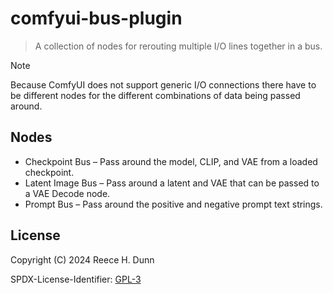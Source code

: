 # comfyui-bus-plugin
> A collection of nodes for rerouting multiple I/O lines together in a bus.

> [!NOTE]
>
> Because ComfyUI does not support generic I/O connections there have to be different
> nodes for the different combinations of data being passed around.

## Nodes
- Checkpoint Bus &ndash;
  Pass around the model, CLIP, and VAE from a loaded checkpoint.
- Latent Image Bus &ndash;
  Pass around a latent and VAE that can be passed to a VAE Decode node.
- Prompt Bus &ndash;
  Pass around the positive and negative prompt text strings.

## License
Copyright (C) 2024 Reece H. Dunn

SPDX-License-Identifier: [GPL-3](LICENSE)
